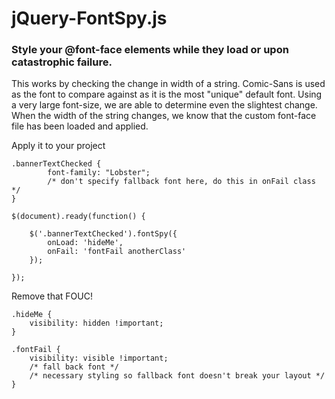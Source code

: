 # jQuery-FontSpy.js

### Style your @font-face elements while they load or upon catastrophic failure.

This works by checking the change in width of a string. Comic-Sans is used as the font to compare against as it is the most "unique" default font. Using a very large font-size, we are able to determine even the slightest change. When the width of the string changes, we know that the custom font-face file has been loaded and applied.

Apply it to your project

	.bannerTextChecked {
    		font-family: "Lobster";
    		/* don't specify fallback font here, do this in onFail class */
    }

	$(document).ready(function() {

		$('.bannerTextChecked').fontSpy({
			onLoad: 'hideMe',
			onFail: 'fontFail anotherClass'
		});

	});

Remove that FOUC!

	.hideMe {
		visibility: hidden !important;
	}

	.fontFail {
		visibility: visible !important;
		/* fall back font */
		/* necessary styling so fallback font doesn't break your layout */
	}






